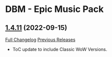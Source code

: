 # DBM - Epic Music Pack

## [1.4.11](https://github.com/ZelionGG/DBM-EpicMusicPack/tree/v1.4.11) (2022-09-15)

[Full Changelog](https://github.com/ZelionGG/DBM-EpicMusicPack/compare/v1.4.1...v1.4.11) [Previous Releases](https://github.com/ZelionGG/DBM-EpicMusicPack/releases)

- ToC update to include Classic WoW Versions.
